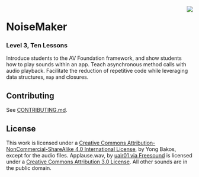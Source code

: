 <img align="right" src="https://github.com/SwiftEducation/NoiseMaker/raw/master/NoiseMaker/Images.xcassets/AppIcon.appiconset/Icon-Spotlight-40@2x.png" />

# NoiseMaker

### Level 3, Ten Lessons

Introduce students to the AV Foundation framework, and show students how to play sounds within an app. Teach asynchronous method calls with audio playback. Facilitate the reduction of repetitive code while leveraging data structures, <code>map</code> and closures.

## Contributing

See [CONTRIBUTING.md](CONTRIBUTING.md).

## License

This work is licensed under a [Creative Commons Attribution-NonCommercial-ShareAlike 4.0 International License](https://creativecommons.org/licenses/by-nc-sa/4.0/), by Yong Bakos, except for the audio files.
Applause.wav, by [uair01 via Freesound](http://www.freesound.org/people/uair01/sounds/89285/) is licensed under a [Creative Commons Attribution 3.0 License](https://creativecommons.org/licenses/by/3.0/). All other sounds are in the public domain.
